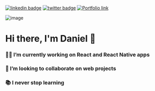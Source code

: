 

[![linkedin badge](https://img.shields.io/badge/LinkedIn-30302f?style=for-the-badge&logo=linkedin)](https://www.linkedin.com/in/cldrojas/)
[![twitter badge](https://img.shields.io/badge/Twitter-30302f?style=for-the-badge&logo=twitter)](https://twitter.com/cld_rojas)
[![Portfolio link](https://img.shields.io/badge/Portfolio-30302f?style=for-the-badge&logo=github)](https://cldrojas.com)

![image](https://user-images.githubusercontent.com/16184660/180892336-66348c9f-0ee5-4397-bd56-67d4123494c2.png)

<h1 >Hi there, I'm Daniel 👋</h1>

### 👨‍💻 I’m currently working on React and React Native apps
### 🤝 I’m looking to collaborate on web projects
### 📚 I never stop learning
